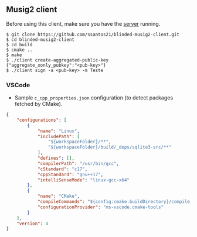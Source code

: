 ## Musig2 client

Before using this client, make sure you have the [server](https://github.com/ssantos21/blinded-musig-sgx-server) running.

```
$ git clone https://github.com/ssantos21/blinded-musig2-client.git
$ cd blinded-musig2-client
$ cd build
$ cmake ..
$ make
$ ./client create-aggregated-public-key
{"aggregate_xonly_pubkey":"<pub-key>"}
$ ./client sign -a <pub-key> -m Teste
```

### VSCode

* Sample `c_cpp_properties.json` configuration (to detect packages fetched by CMake).

```json
{
    "configurations": [
        {
            "name": "Linux",
            "includePath": [
                "${workspaceFolder}/**",
                "${workspaceFolder}/build/_deps/sqlite3-src/**"
            ],
            "defines": [],
            "compilerPath": "/usr/bin/gcc",
            "cStandard": "c17",
            "cppStandard": "gnu++17",
            "intelliSenseMode": "linux-gcc-x64"
        },
        {
            "name": "CMake",
            "compileCommands": "${config:cmake.buildDirectory}/compile_commands.json",
            "configurationProvider": "ms-vscode.cmake-tools"
        }
    ],
    "version": 4
}
```